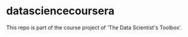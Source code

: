 datasciencecoursera
===================

This repo is part of the course project of 'The Data Scientist's Toolbox'.
